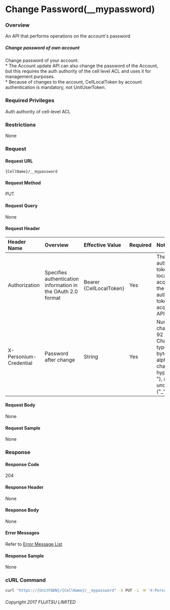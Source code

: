 # Change Password(\_\_mypassword)

### Overview

An API that performs operations on the account's password

##### Change password of own account

Change password of your account.  
\* The Account update API can also change the password of the Account, but this requires the auth authority of the cell level ACL and uses it for management purposes.  
\* Because of changes to the account, CellLocalToken by account authentication is mandatory, not UnitUserToken.

### Required Privileges

Auth authority of cell-level ACL

### Restrictions

None


### Request

#### Request URL

```
{CellName}/__mypassword
```

#### Request Method

PUT

#### Request Query

None

#### Request Header

|Header Name|Overview|Effective Value|Required|Notes|
|:--|:--|:--|:--|:--|
|Authorization|Specifies authentication information in the OAuth 2.0 format|Bearer {CellLocalToken}|Yes|The authentication token is a cell local token acquired by the authentication token acquisition API|
|X-Personium-Credential|Password after change|String|Yes|Number of character:6 - 92<br>Character type: Single-byte alphanumeric characters, hyphens ("-"), and underscores ("_")|

#### Request Body

None

#### Request Sample

None


### Response

#### Response Code

204

#### Response Header

None

#### Response Body

None

#### Error Messages

Refer to [Error Message List](004_Error_Messages.md)

#### Response Sample

None


### cURL Command

```sh
curl "https://{UnitFQDN}/{CellName}/__mypassword" -X PUT -i -H 'X-Personium-Credential: change_password' -H 'Authorization: Bearer {CellLocalToken}' -H 'Accept: application/json'
```


###### Copyright 2017 FUJITSU LIMITED
